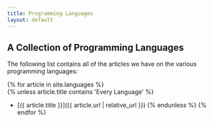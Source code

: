 ```yaml
---
title: Programming Languages
layout: default
---
```


## A Collection of Programming Languages

The following list contains all of the articles we have on the various
programming languages:

{% for article in site.languages %}    
  {% unless article.title contains 'Every Language' %}
  - [{{ article.title }}]({{ article.url | relative_url }})
  {% endunless %}
{% endfor %}
